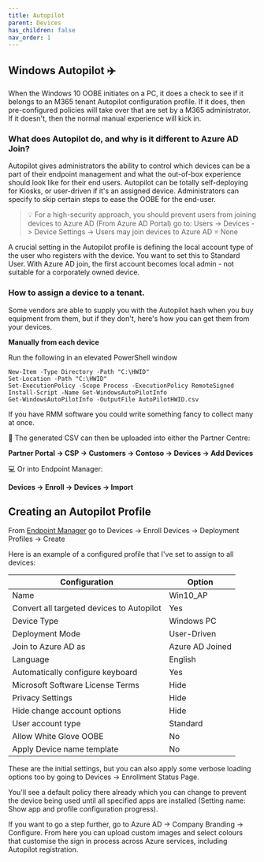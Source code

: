 ```yaml
---
title: Autopilot
parent: Devices
has_children: false
nav_order: 1
---
```


## Windows Autopilot ✈️

When the Windows 10 OOBE initiates on a PC, it does a check to see if it belongs to an M365 tenant Autopilot configuration profile. If it does, then pre-configured policies will take over that are set by a M365 administrator. If it doesn't, then the normal manual experience will kick in.

### What does Autopilot do, and why is it different to Azure AD Join?

Autopilot gives administrators the ability to control which devices can be a part of their endpoint management and what the out-of-box experience should look like for their end users. Autopilot can be totally self-deploying for Kiosks, or user-driven if it's an assigned device. Administrators can specify to skip certain steps to ease the OOBE for the end-user.

> 💡 For a high-security approach, you should prevent users from joining devices to Azure AD (From Azure AD Portal) go to: Users -> Devices -> Device Settings -> Users may join devices to Azure AD = None

A crucial setting in the Autopilot profile is defining the local account type of the user who registers with the device. You want to set this to Standard User. With Azure AD join, the first account becomes local admin - not suitable for a corporately owned device.

### How to assign a device to a tenant.

Some vendors are able to supply you with the Autopilot hash when you buy equipment from them, but if they don't, here's how you can get them from your devices.


**Manually from each device**

Run the following in an elevated PowerShell window

```
New-Item -Type Directory -Path "C:\HWID"
Set-Location -Path "C:\HWID"
Set-ExecutionPolicy -Scope Process -ExecutionPolicy RemoteSigned
Install-Script -Name Get-WindowsAutoPilotInfo
Get-WindowsAutoPilotInfo -OutputFile AutoPilotHWID.csv
```

If you have RMM software you could write something fancy to collect many at once.

📔 The generated CSV can then be uploaded into either the Partner Centre:

**Partner Portal -> CSP -> Customers -> Contoso -> Devices -> Add Devices**

💻 Or into Endpoint Manager:

**Devices -> Enroll -> Devices -> Import**

## Creating an Autopilot Profile

From [Endpoint Manager](https://endpoint.microsoft.com) go to Devices -> Enroll Devices -> Deployment Profiles -> Create

Here is an example of a configured profile that I've set to assign to all devices:

| Configuration                             | Option          |
|-------------------------------------------|-----------------|
| Name                                      | Win10_AP        |
| Convert all targeted devices to Autopilot | Yes             |
| Device Type                               | Windows PC      |
| Deployment Mode                           | User-Driven     |
| Join to Azure AD as                       | Azure AD Joined |
| Language                                  | English         |
| Automatically configure keyboard          | Yes             |
| Microsoft Software License Terms          | Hide            |
| Privacy Settings                          | Hide            |
| Hide change account options               | Hide            |
| User account type                         | Standard        |
| Allow White Glove OOBE                    | No              |
| Apply Device name template                | No              |

These are the initial settings, but you can also apply some verbose loading options too by going to Devices -> Enrollment Status Page.

You'll see a default policy there already which you can change to prevent the device being used until all specified apps are installed (Setting name: Show app and profile configuration progress).

If you want to go a step further, go to Azure AD -> Company Branding -> Configure. From here you can upload custom images and select colours that customise the sign in process across Azure services, including Autopilot registration.